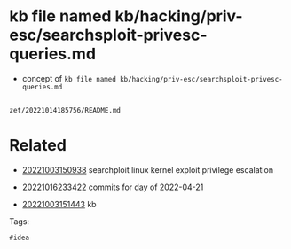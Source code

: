 # kb file named kb/hacking/priv-esc/searchsploit-privesc-queries.md

- concept of `kb file named kb/hacking/priv-esc/searchsploit-privesc-queries.md`

```
```

` zet/20221014185756/README.md `

# Related

- [20221003150938](/zet/20221003150938/README.md) searchploit linux kernel exploit privilege escalation

- [20221016233422](/zet/20221016233422/README.md) commits for day of 2022-04-21
- [20221003151443](/zet/20221003151443/README.md) kb

Tags:

    #idea
